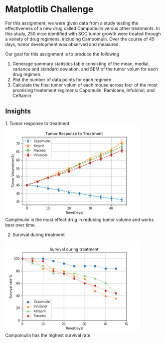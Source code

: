 <h1>Matplotlib Challenge</h1>

For this assignment, we were given data from a study testing the effectiveness of a new drug called Campomulin versus other treatments.  In this study, 250 mice identified with SCC tumor growth were treated through a variety of drug regimens, including Campomuin. Over the course of 45 days, tumor development was observed and measured.

Our goal for this assignment is to produce the following:
1.  Generage summary statistics table consisting of the mean, medial, variance and standard deviation, and SEM of the tumor volum for each drug regimen.
2.  Plot the number of data points for each regimen.
3.  Calculate the final tumor volum of each mouse across four of the most promising treatement regimens:  Capomulin, Ramicane, Infubinol, and Ceftamin  

<h2>Insights</h2>
1.  Tumor response to treatment
<img src = "https://raw.githubusercontent.com/TrevorLovesMommy/matplotlib-challenge/master/Pymaceuticals/Images/Tumor_Response.png">
Camplmulin is the most effect drug in reducing tumor volume and works best over time.<br>

2.  Survival during treatment
<img src = "https://raw.githubusercontent.com/TrevorLovesMommy/matplotlib-challenge/master/Pymaceuticals/Images/Survival_Rate.png">
Campomulin has the highest survival rate.
